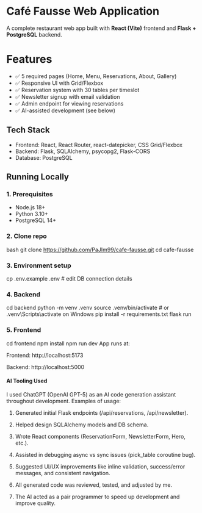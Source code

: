# Café Fausse Web Application

A complete restaurant web app built with **React (Vite)** frontend and **Flask + PostgreSQL** backend.  

# Features
- ✅ 5 required pages (Home, Menu, Reservations, About, Gallery)  
- ✅ Responsive UI with Grid/Flexbox  
- ✅ Reservation system with 30 tables per timeslot  
- ✅ Newsletter signup with email validation  
- ✅ Admin endpoint for viewing reservations  
- ✅ AI-assisted development (see below)

## Tech Stack
- Frontend: React, React Router, react-datepicker, CSS Grid/Flexbox  
- Backend: Flask, SQLAlchemy, psycopg2, Flask-CORS  
- Database: PostgreSQL  

## Running Locally

### 1. Prerequisites
- Node.js 18+  
- Python 3.10+  
- PostgreSQL 14+  

### 2. Clone repo
bash
git clone https://github.com/PaJIm99/cafe-fausse.git
cd cafe-fausse

### 3. Environment setup
cp .env.example .env   # edit DB connection details

### 4. Backend
cd backend
python -m venv .venv
source .venv/bin/activate   # or .venv\Scripts\activate on Windows
pip install -r requirements.txt
flask run

### 5. Frontend
cd frontend
npm install
npm run dev
App runs at:

Frontend: http://localhost:5173

Backend: http://localhost:5000

#### AI Tooling Used
I used ChatGPT (OpenAI GPT-5) as an AI code generation assistant throughout development.
Examples of usage:

1) Generated initial Flask endpoints (/api/reservations, /api/newsletter).

2) Helped design SQLAlchemy models and DB schema.

3) Wrote React components (ReservationForm, NewsletterForm, Hero, etc.).

4) Assisted in debugging async vs sync issues (pick_table coroutine bug).

5) Suggested UI/UX improvements like inline validation, success/error messages, and consistent navigation.

6) All generated code was reviewed, tested, and adjusted by me.

7) The AI acted as a pair programmer to speed up development and improve quality.